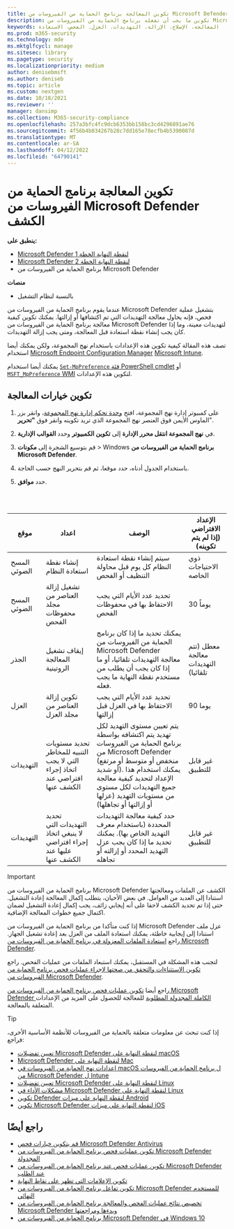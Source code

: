 ```yaml
---
title: تكوين المعالجة برنامج الحماية من الفيروسات من Microsoft Defender الكشف
description: تكوين ما يجب أن تفعله برنامج الحماية من الفيروسات من Microsoft Defender عند الكشف عن تهديد، ومدة الاحتفاظ بالملفات المعزولة في مجلد العزل
keywords: المعالجة، الإصلاح، الإزالة، التهديدات، العزل، الفحص، الاستعادة
ms.prod: m365-security
ms.technology: mde
ms.mktglfcycl: manage
ms.sitesec: library
ms.pagetype: security
ms.localizationpriority: medium
author: denisebmsft
ms.author: deniseb
ms.topic: article
ms.custom: nextgen
ms.date: 10/18/2021
ms.reviewer: ''
manager: dansimp
ms.collection: M365-security-compliance
ms.openlocfilehash: 257a3bfc4fc9dcb6353bb158bc3cd4296891ae76
ms.sourcegitcommit: 4f56b4b034267b28c7dd165e78ecfb4b5390087d
ms.translationtype: MT
ms.contentlocale: ar-SA
ms.lasthandoff: 04/12/2022
ms.locfileid: "64790141"
---
```

# <a name="configure-remediation-for-microsoft-defender-antivirus-detections"></a>تكوين المعالجة برنامج الحماية من الفيروسات من Microsoft Defender الكشف


**ينطبق على:**

- [Microsoft Defender لنقطة النهاية الخطة 1](https://go.microsoft.com/fwlink/p/?linkid=2154037)
- [Microsoft Defender لنقطة النهاية الخطة 2](https://go.microsoft.com/fwlink/p/?linkid=2154037)
- برنامج الحماية من الفيروسات من Microsoft Defender

**منصات**
- بالنسبة لنظام التشغيل

عندما يقوم برنامج الحماية من الفيروسات من Microsoft Defender بتشغيل عملية فحص، فإنه يحاول معالجة التهديدات التي تم اكتشافها أو إزالتها. يمكنك تكوين كيفية معالجة برنامج الحماية من الفيروسات من Microsoft Defender لتهديدات معينة، وما إذا كان يجب إنشاء نقطة استعادة قبل المعالجة، ومتى يجب إزالة التهديدات.

تصف هذه المقالة كيفية تكوين هذه الإعدادات باستخدام نهج المجموعة، ولكن يمكنك أيضا استخدام [Microsoft Endpoint Configuration Manager](/configmgr/protect/deploy-use/endpoint-antimalware-policies#threat-overrides-settings) [Microsoft Intune](/intune/device-restrictions-configure).

يمكنك أيضا استخدام [`Set-MpPreference` فئة PowerShell cmdlet](/powershell/module/defender/set-mppreference) أو [`MSFT_MpPreference` WMI](/previous-versions/windows/desktop/defender/windows-defender-wmiv2-apis-portal) لتكوين هذه الإعدادات.

## <a name="configure-remediation-options"></a>تكوين خيارات المعالجة

1. على كمبيوتر إدارة نهج المجموعة، افتح [وحدة تحكم إدارة نهج المجموعة](/previous-versions/windows/it-pro/windows-server-2008-R2-and-2008/cc731212(v=ws.11))، وانقر بزر الماوس الأيمن فوق العنصر نهج المجموعة الذي تريد تكوينه وانقر فوق **"تحرير**".

2. في **نهج المجموعة انتقل محرر الإدارة** إلى **تكوين الكمبيوتر** وحدد **القوالب الإدارية**.

3. قم بتوسيع الشجرة إلى **مكونات** \> Windows **برنامج الحماية من الفيروسات من Microsoft Defender**.

4. باستخدام الجدول أدناه، حدد موقعا، ثم قم بتحرير النهج حسب الحاجة.

5. حدد **موافق**.

<br/><br/>

|موقع|اعداد|الوصف|الإعداد الافتراضي (إذا لم يتم تكوينه)|
|---|---|---|---|
|المسح الضوئي|إنشاء نقطة استعادة النظام|سيتم إنشاء نقطة استعادة النظام كل يوم قبل محاولة التنظيف أو الفحص|ذوي الاحتياجات الخاصه|
|المسح الضوئي|تشغيل إزالة العناصر من مجلد محفوظات الفحص|تحديد عدد الأيام التي يجب الاحتفاظ بها في محفوظات الفحص|30 يوماً|
|الجذر|إيقاف تشغيل المعالجة الروتينية|يمكنك تحديد ما إذا كان برنامج الحماية من الفيروسات من Microsoft Defender معالجة التهديدات تلقائيا، أو ما إذا كان يجب أن يطلب من مستخدم نقطة النهاية ما يجب فعله.|معطل (تتم معالجة التهديدات تلقائيا)|
|العزل|تكوين إزالة العناصر من مجلد العزل|تحديد عدد الأيام التي يجب الاحتفاظ بها في العزل قبل إزالتها|90 يوما|
|التهديدات|تحديد مستويات التنبيه للمخاطر التي لا يجب اتخاذ إجراء افتراضي عند الكشف عنها|يتم تعيين مستوى التهديد لكل تهديد يتم اكتشافه بواسطة برنامج الحماية من الفيروسات من Microsoft Defender (منخفض أو متوسط أو مرتفع أو شديد). يمكنك استخدام هذا الإعداد لتحديد كيفية معالجة جميع التهديدات لكل مستوى من مستويات التهديد (عزلها أو إزالتها أو تجاهلها)|غير قابل للتطبيق|
|التهديدات|تحديد التهديدات التي لا ينبغي اتخاذ إجراء افتراضي عليها عند الكشف عنها|حدد كيفية معالجة التهديدات المحددة (باستخدام معرف التهديد الخاص بها). يمكنك تحديد ما إذا كان يجب عزل التهديد المحدد أو إزالته أو تجاهله|غير قابل للتطبيق|

> [!IMPORTANT]
> برنامج الحماية من الفيروسات من Microsoft Defender الكشف عن الملفات ومعالجتها استنادا إلى العديد من العوامل. في بعض الأحيان، يتطلب إكمال المعالجة إعادة التشغيل. حتى إذا تم تحديد الكشف لاحقا على أنه إيجابي زائف، يجب إكمال إعادة التشغيل لضمان اكتمال جميع خطوات المعالجة الإضافية.
>
> إذا كنت متأكدا من برنامج الحماية من الفيروسات من Microsoft Defender عزل ملف استنادا إلى إيجابية خاطئة، يمكنك استعادة الملف من العزل بعد إعادة تشغيل الجهاز. راجع [استعادة الملفات المعزولة في برنامج الحماية من الفيروسات من Microsoft Defender](restore-quarantined-files-microsoft-defender-antivirus.md).
>
> لتجنب هذه المشكلة في المستقبل، يمكنك استبعاد الملفات من عمليات الفحص. راجع [تكوين الاستثناءات والتحقق من صحتها لإجراء عمليات فحص برنامج الحماية من الفيروسات من Microsoft Defender](configure-exclusions-microsoft-defender-antivirus.md).

راجع أيضا [تكوين عمليات فحص برنامج الحماية من الفيروسات من Microsoft Defender الكاملة المجدولة المطلوبة](scheduled-catch-up-scans-microsoft-defender-antivirus.md#remed) للمعالجة للحصول على المزيد من الإعدادات المتعلقة بالمعالجة.

> [!TIP]
> إذا كنت تبحث عن معلومات متعلقة بالحماية من الفيروسات للأنظمة الأساسية الأخرى، فراجع:
> - [تعيين تفضيلات Microsoft Defender لنقطة النهاية على macOS](mac-preferences.md)
> - [Microsoft Defender لنقطة النهاية على Mac](microsoft-defender-endpoint-mac.md)
> - [إعدادات نهج الحماية من الفيروسات في macOS ل برنامج الحماية من الفيروسات من Microsoft Defender ل Intune](/mem/intune/protect/antivirus-microsoft-defender-settings-macos)
> - [تعيين تفضيلات Microsoft Defender لنقطة النهاية على Linux](linux-preferences.md)
> - [مشكلات الأداء في Microsoft Defender لنقطة النهاية على Linux](microsoft-defender-endpoint-linux.md)
> - [تكوين Defender لنقطة النهاية على ميزات Android](android-configure.md)
> - [تكوين Microsoft Defender لنقطة النهاية على ميزات iOS](ios-configure-features.md)

## <a name="see-also"></a>راجع أيضًا

- [قم بتكوين خيارات فحص Microsoft Defender Antivirus](configure-advanced-scan-types-microsoft-defender-antivirus.md)
- [تكوين عمليات فحص برنامج الحماية من الفيروسات من Microsoft Defender المجدولة](scheduled-catch-up-scans-microsoft-defender-antivirus.md)
- [تكوين عمليات فحص عند برنامج الحماية من الفيروسات من Microsoft Defender عند الطلب](run-scan-microsoft-defender-antivirus.md)
- [تكوين الإعلامات التي تظهر على نقاط النهاية](configure-notifications-microsoft-defender-antivirus.md)
- [تكوين تفاعل برنامج الحماية من الفيروسات من Microsoft Defender للمستخدم النهائي](configure-end-user-interaction-microsoft-defender-antivirus.md)
- [تخصيص نتائج عمليات الفحص والمعالجة برنامج الحماية من الفيروسات من Microsoft Defender وبدءها ومراجعتها](customize-run-review-remediate-scans-microsoft-defender-antivirus.md)
- [برنامج الحماية من الفيروسات من Microsoft Defender في Windows 10](microsoft-defender-antivirus-in-windows-10.md)
